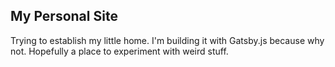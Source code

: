 ## My Personal Site
Trying to establish my little home. I'm building it with Gatsby.js because why not. Hopefully a place to experiment with weird stuff.
